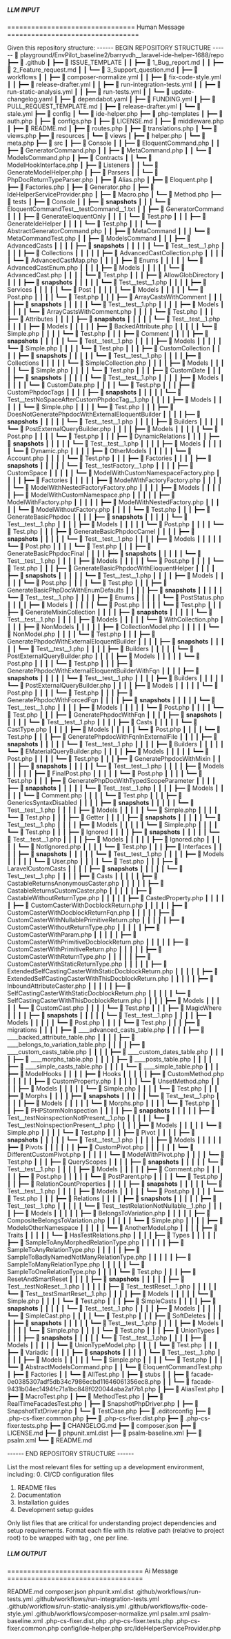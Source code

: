 ##### LLM INPUT #####
================================ Human Message =================================

Given this repository structure:
------ BEGIN REPOSITORY STRUCTURE ------
📂 playground/EnvPilot_baseline2/barryvdh__laravel-ide-helper-1688/repo
┣━━ 📂 .github
┃   ┣━━ 📂 ISSUE_TEMPLATE
┃   ┃   ┣━━ 📄 1_Bug_report.md
┃   ┃   ┣━━ 📄 2_Feature_request.md
┃   ┃   ┗━━ 📄 3_Support_question.md
┃   ┣━━ 📂 workflows
┃   ┃   ┣━━ 📄 composer-normalize.yml
┃   ┃   ┣━━ 📄 fix-code-style.yml
┃   ┃   ┣━━ 📄 release-drafter.yml
┃   ┃   ┣━━ 📄 run-integration-tests.yml
┃   ┃   ┣━━ 📄 run-static-analysis.yml
┃   ┃   ┣━━ 📄 run-tests.yml
┃   ┃   ┗━━ 📄 update-changelog.yaml
┃   ┣━━ 📄 dependabot.yaml
┃   ┣━━ 📄 FUNDING.yml
┃   ┣━━ 📄 PULL_REQUEST_TEMPLATE.md
┃   ┣━━ 📄 release-drafter.yml
┃   ┗━━ 📄 stale.yml
┣━━ 📂 config
┃   ┗━━ 📄 ide-helper.php
┣━━ 📂 php-templates
┃   ┣━━ 📄 auth.php
┃   ┣━━ 📄 configs.php
┃   ┣━━ 📄 LICENSE.md
┃   ┣━━ 📄 middleware.php
┃   ┣━━ 📄 README.md
┃   ┣━━ 📄 routes.php
┃   ┣━━ 📄 translations.php
┃   ┗━━ 📄 views.php
┣━━ 📂 resources
┃   ┗━━ 📂 views
┃       ┣━━ 📄 helper.php
┃       ┗━━ 📄 meta.php
┣━━ 📂 src
┃   ┣━━ 📂 Console
┃   ┃   ┣━━ 📄 EloquentCommand.php
┃   ┃   ┣━━ 📄 GeneratorCommand.php
┃   ┃   ┣━━ 📄 MetaCommand.php
┃   ┃   ┗━━ 📄 ModelsCommand.php
┃   ┣━━ 📂 Contracts
┃   ┃   ┗━━ 📄 ModelHookInterface.php
┃   ┣━━ 📂 Listeners
┃   ┃   ┗━━ 📄 GenerateModelHelper.php
┃   ┣━━ 📂 Parsers
┃   ┃   ┗━━ 📄 PhpDocReturnTypeParser.php
┃   ┣━━ 📄 Alias.php
┃   ┣━━ 📄 Eloquent.php
┃   ┣━━ 📄 Factories.php
┃   ┣━━ 📄 Generator.php
┃   ┣━━ 📄 IdeHelperServiceProvider.php
┃   ┣━━ 📄 Macro.php
┃   ┗━━ 📄 Method.php
┣━━ 📂 tests
┃   ┣━━ 📂 Console
┃   ┃   ┣━━ 📂 __snapshots__
┃   ┃   ┃   ┗━━ 📄 EloquentCommandTest__testCommand__1.txt
┃   ┃   ┣━━ 📂 GeneratorCommand
┃   ┃   ┃   ┣━━ 📂 GenerateEloquentOnly
┃   ┃   ┃   ┃   ┗━━ 📄 Test.php
┃   ┃   ┃   ┣━━ 📂 GenerateIdeHelper
┃   ┃   ┃   ┃   ┗━━ 📄 Test.php
┃   ┃   ┃   ┗━━ 📄 AbstractGeneratorCommand.php
┃   ┃   ┣━━ 📂 MetaCommand
┃   ┃   ┃   ┗━━ 📄 MetaCommandTest.php
┃   ┃   ┣━━ 📂 ModelsCommand
┃   ┃   ┃   ┣━━ 📂 AdvancedCasts
┃   ┃   ┃   ┃   ┣━━ 📂 __snapshots__
┃   ┃   ┃   ┃   ┃   ┗━━ 📄 Test__test__1.php
┃   ┃   ┃   ┃   ┣━━ 📂 Collections
┃   ┃   ┃   ┃   ┃   ┣━━ 📄 AdvancedCastCollection.php
┃   ┃   ┃   ┃   ┃   ┗━━ 📄 AdvancedCastMap.php
┃   ┃   ┃   ┃   ┣━━ 📂 Enums
┃   ┃   ┃   ┃   ┃   ┗━━ 📄 AdvancedCastEnum.php
┃   ┃   ┃   ┃   ┣━━ 📂 Models
┃   ┃   ┃   ┃   ┃   ┗━━ 📄 AdvancedCast.php
┃   ┃   ┃   ┃   ┗━━ 📄 Test.php
┃   ┃   ┃   ┣━━ 📂 AllowGlobDirectory
┃   ┃   ┃   ┃   ┣━━ 📂 __snapshots__
┃   ┃   ┃   ┃   ┃   ┗━━ 📄 Test__test__1.php
┃   ┃   ┃   ┃   ┣━━ 📂 Services
┃   ┃   ┃   ┃   ┃   ┗━━ 📂 Post
┃   ┃   ┃   ┃   ┃       ┗━━ 📂 Models
┃   ┃   ┃   ┃   ┃           ┗━━ 📄 Post.php
┃   ┃   ┃   ┃   ┗━━ 📄 Test.php
┃   ┃   ┃   ┣━━ 📂 ArrayCastsWithComment
┃   ┃   ┃   ┃   ┣━━ 📂 __snapshots__
┃   ┃   ┃   ┃   ┃   ┗━━ 📄 Test__test__1.php
┃   ┃   ┃   ┃   ┣━━ 📂 Models
┃   ┃   ┃   ┃   ┃   ┗━━ 📄 ArrayCastsWithComment.php
┃   ┃   ┃   ┃   ┗━━ 📄 Test.php
┃   ┃   ┃   ┣━━ 📂 Attributes
┃   ┃   ┃   ┃   ┣━━ 📂 __snapshots__
┃   ┃   ┃   ┃   ┃   ┗━━ 📄 Test__test__1.php
┃   ┃   ┃   ┃   ┣━━ 📂 Models
┃   ┃   ┃   ┃   ┃   ┣━━ 📄 BackedAttribute.php
┃   ┃   ┃   ┃   ┃   ┗━━ 📄 Simple.php
┃   ┃   ┃   ┃   ┗━━ 📄 Test.php
┃   ┃   ┃   ┣━━ 📂 Comment
┃   ┃   ┃   ┃   ┣━━ 📂 __snapshots__
┃   ┃   ┃   ┃   ┃   ┗━━ 📄 Test__test__1.php
┃   ┃   ┃   ┃   ┣━━ 📂 Models
┃   ┃   ┃   ┃   ┃   ┗━━ 📄 Simple.php
┃   ┃   ┃   ┃   ┗━━ 📄 Test.php
┃   ┃   ┃   ┣━━ 📂 CustomCollection
┃   ┃   ┃   ┃   ┣━━ 📂 __snapshots__
┃   ┃   ┃   ┃   ┃   ┗━━ 📄 Test__test__1.php
┃   ┃   ┃   ┃   ┣━━ 📂 Collections
┃   ┃   ┃   ┃   ┃   ┗━━ 📄 SimpleCollection.php
┃   ┃   ┃   ┃   ┣━━ 📂 Models
┃   ┃   ┃   ┃   ┃   ┗━━ 📄 Simple.php
┃   ┃   ┃   ┃   ┗━━ 📄 Test.php
┃   ┃   ┃   ┣━━ 📂 CustomDate
┃   ┃   ┃   ┃   ┣━━ 📂 __snapshots__
┃   ┃   ┃   ┃   ┃   ┗━━ 📄 Test__test__1.php
┃   ┃   ┃   ┃   ┣━━ 📂 Models
┃   ┃   ┃   ┃   ┃   ┗━━ 📄 CustomDate.php
┃   ┃   ┃   ┃   ┗━━ 📄 Test.php
┃   ┃   ┃   ┣━━ 📂 CustomPhpdocTags
┃   ┃   ┃   ┃   ┣━━ 📂 __snapshots__
┃   ┃   ┃   ┃   ┃   ┗━━ 📄 Test__testNoSpaceAfterCustomPhpdocTag__1.php
┃   ┃   ┃   ┃   ┣━━ 📂 Models
┃   ┃   ┃   ┃   ┃   ┗━━ 📄 Simple.php
┃   ┃   ┃   ┃   ┗━━ 📄 Test.php
┃   ┃   ┃   ┣━━ 📂 DoesNotGeneratePhpdocWithExternalEloquentBuilder
┃   ┃   ┃   ┃   ┣━━ 📂 __snapshots__
┃   ┃   ┃   ┃   ┃   ┗━━ 📄 Test__test__1.php
┃   ┃   ┃   ┃   ┣━━ 📂 Builders
┃   ┃   ┃   ┃   ┃   ┗━━ 📄 PostExternalQueryBuilder.php
┃   ┃   ┃   ┃   ┣━━ 📂 Models
┃   ┃   ┃   ┃   ┃   ┗━━ 📄 Post.php
┃   ┃   ┃   ┃   ┗━━ 📄 Test.php
┃   ┃   ┃   ┣━━ 📂 DynamicRelations
┃   ┃   ┃   ┃   ┣━━ 📂 __snapshots__
┃   ┃   ┃   ┃   ┃   ┗━━ 📄 Test__test__1.php
┃   ┃   ┃   ┃   ┣━━ 📂 Models
┃   ┃   ┃   ┃   ┃   ┗━━ 📄 Dynamic.php
┃   ┃   ┃   ┃   ┣━━ 📂 OtherModels
┃   ┃   ┃   ┃   ┃   ┗━━ 📄 Account.php
┃   ┃   ┃   ┃   ┗━━ 📄 Test.php
┃   ┃   ┃   ┣━━ 📂 Factories
┃   ┃   ┃   ┃   ┣━━ 📂 __snapshots__
┃   ┃   ┃   ┃   ┃   ┗━━ 📄 Test__testFactory__1.php
┃   ┃   ┃   ┃   ┣━━ 📂 CustomSpace
┃   ┃   ┃   ┃   ┃   ┗━━ 📄 ModelWithCustomNamespaceFactory.php
┃   ┃   ┃   ┃   ┣━━ 📂 Factories
┃   ┃   ┃   ┃   ┃   ┣━━ 📄 ModelWithFactoryFactory.php
┃   ┃   ┃   ┃   ┃   ┗━━ 📄 ModelWithNestedFactoryFactory.php
┃   ┃   ┃   ┃   ┣━━ 📂 Models
┃   ┃   ┃   ┃   ┃   ┣━━ 📄 ModelWithCustomNamespace.php
┃   ┃   ┃   ┃   ┃   ┣━━ 📄 ModelWithFactory.php
┃   ┃   ┃   ┃   ┃   ┣━━ 📄 ModelWithNestedFactory.php
┃   ┃   ┃   ┃   ┃   ┗━━ 📄 ModelWithoutFactory.php
┃   ┃   ┃   ┃   ┗━━ 📄 Test.php
┃   ┃   ┃   ┣━━ 📂 GenerateBasicPhpdoc
┃   ┃   ┃   ┃   ┣━━ 📂 __snapshots__
┃   ┃   ┃   ┃   ┃   ┗━━ 📄 Test__test__1.php
┃   ┃   ┃   ┃   ┣━━ 📂 Models
┃   ┃   ┃   ┃   ┃   ┗━━ 📄 Post.php
┃   ┃   ┃   ┃   ┗━━ 📄 Test.php
┃   ┃   ┃   ┣━━ 📂 GenerateBasicPhpdocCamel
┃   ┃   ┃   ┃   ┣━━ 📂 __snapshots__
┃   ┃   ┃   ┃   ┃   ┗━━ 📄 Test__test__1.php
┃   ┃   ┃   ┃   ┣━━ 📂 Models
┃   ┃   ┃   ┃   ┃   ┗━━ 📄 Post.php
┃   ┃   ┃   ┃   ┗━━ 📄 Test.php
┃   ┃   ┃   ┣━━ 📂 GenerateBasicPhpdocFinal
┃   ┃   ┃   ┃   ┣━━ 📂 __snapshots__
┃   ┃   ┃   ┃   ┃   ┗━━ 📄 Test__test__1.php
┃   ┃   ┃   ┃   ┣━━ 📂 Models
┃   ┃   ┃   ┃   ┃   ┗━━ 📄 Post.php
┃   ┃   ┃   ┃   ┗━━ 📄 Test.php
┃   ┃   ┃   ┣━━ 📂 GenerateBasicPhpdocWithEloquentHelper
┃   ┃   ┃   ┃   ┣━━ 📂 __snapshots__
┃   ┃   ┃   ┃   ┃   ┗━━ 📄 Test__test__1.php
┃   ┃   ┃   ┃   ┣━━ 📂 Models
┃   ┃   ┃   ┃   ┃   ┗━━ 📄 Post.php
┃   ┃   ┃   ┃   ┗━━ 📄 Test.php
┃   ┃   ┃   ┣━━ 📂 GenerateBasicPhpDocWithEnumDefaults
┃   ┃   ┃   ┃   ┣━━ 📂 __snapshots__
┃   ┃   ┃   ┃   ┃   ┗━━ 📄 Test__test__1.php
┃   ┃   ┃   ┃   ┣━━ 📂 Enums
┃   ┃   ┃   ┃   ┃   ┗━━ 📄 PostStatus.php
┃   ┃   ┃   ┃   ┣━━ 📂 Models
┃   ┃   ┃   ┃   ┃   ┗━━ 📄 Post.php
┃   ┃   ┃   ┃   ┗━━ 📄 Test.php
┃   ┃   ┃   ┣━━ 📂 GenerateMixinCollection
┃   ┃   ┃   ┃   ┣━━ 📂 __snapshots__
┃   ┃   ┃   ┃   ┃   ┗━━ 📄 Test__test__1.php
┃   ┃   ┃   ┃   ┣━━ 📂 Models
┃   ┃   ┃   ┃   ┃   ┗━━ 📄 WithCollection.php
┃   ┃   ┃   ┃   ┣━━ 📂 NonModels
┃   ┃   ┃   ┃   ┃   ┣━━ 📄 CollectionModel.php
┃   ┃   ┃   ┃   ┃   ┗━━ 📄 NonModel.php
┃   ┃   ┃   ┃   ┗━━ 📄 Test.php
┃   ┃   ┃   ┣━━ 📂 GeneratePhpdocWithExternalEloquentBuilder
┃   ┃   ┃   ┃   ┣━━ 📂 __snapshots__
┃   ┃   ┃   ┃   ┃   ┗━━ 📄 Test__test__1.php
┃   ┃   ┃   ┃   ┣━━ 📂 Builders
┃   ┃   ┃   ┃   ┃   ┗━━ 📄 PostExternalQueryBuilder.php
┃   ┃   ┃   ┃   ┣━━ 📂 Models
┃   ┃   ┃   ┃   ┃   ┗━━ 📄 Post.php
┃   ┃   ┃   ┃   ┗━━ 📄 Test.php
┃   ┃   ┃   ┣━━ 📂 GeneratePhpdocWithExternalEloquentBuilderWithFqn
┃   ┃   ┃   ┃   ┣━━ 📂 __snapshots__
┃   ┃   ┃   ┃   ┃   ┗━━ 📄 Test__test__1.php
┃   ┃   ┃   ┃   ┣━━ 📂 Builders
┃   ┃   ┃   ┃   ┃   ┗━━ 📄 PostExternalQueryBuilder.php
┃   ┃   ┃   ┃   ┣━━ 📂 Models
┃   ┃   ┃   ┃   ┃   ┗━━ 📄 Post.php
┃   ┃   ┃   ┃   ┗━━ 📄 Test.php
┃   ┃   ┃   ┣━━ 📂 GeneratePhpdocWithForcedFqn
┃   ┃   ┃   ┃   ┣━━ 📂 __snapshots__
┃   ┃   ┃   ┃   ┃   ┗━━ 📄 Test__test__1.php
┃   ┃   ┃   ┃   ┣━━ 📂 Models
┃   ┃   ┃   ┃   ┃   ┗━━ 📄 Post.php
┃   ┃   ┃   ┃   ┗━━ 📄 Test.php
┃   ┃   ┃   ┣━━ 📂 GeneratePhpdocWithFqn
┃   ┃   ┃   ┃   ┣━━ 📂 __snapshots__
┃   ┃   ┃   ┃   ┃   ┗━━ 📄 Test__test__1.php
┃   ┃   ┃   ┃   ┣━━ 📂 Casts
┃   ┃   ┃   ┃   ┃   ┗━━ 📄 CastType.php
┃   ┃   ┃   ┃   ┣━━ 📂 Models
┃   ┃   ┃   ┃   ┃   ┗━━ 📄 Post.php
┃   ┃   ┃   ┃   ┗━━ 📄 Test.php
┃   ┃   ┃   ┣━━ 📂 GeneratePhpdocWithFqnInExternalFile
┃   ┃   ┃   ┃   ┣━━ 📂 __snapshots__
┃   ┃   ┃   ┃   ┃   ┗━━ 📄 Test__test__1.php
┃   ┃   ┃   ┃   ┣━━ 📂 Builders
┃   ┃   ┃   ┃   ┃   ┗━━ 📄 EMaterialQueryBuilder.php
┃   ┃   ┃   ┃   ┣━━ 📂 Models
┃   ┃   ┃   ┃   ┃   ┗━━ 📄 Post.php
┃   ┃   ┃   ┃   ┗━━ 📄 Test.php
┃   ┃   ┃   ┣━━ 📂 GeneratePhpdocWithMixin
┃   ┃   ┃   ┃   ┣━━ 📂 __snapshots__
┃   ┃   ┃   ┃   ┃   ┗━━ 📄 Test__test__1.php
┃   ┃   ┃   ┃   ┣━━ 📂 Models
┃   ┃   ┃   ┃   ┃   ┣━━ 📄 FinalPost.php
┃   ┃   ┃   ┃   ┃   ┗━━ 📄 Post.php
┃   ┃   ┃   ┃   ┗━━ 📄 Test.php
┃   ┃   ┃   ┣━━ 📂 GeneratePhpDocWithTypedScopeParameter
┃   ┃   ┃   ┃   ┣━━ 📂 __snapshots__
┃   ┃   ┃   ┃   ┃   ┗━━ 📄 Test__test__1.php
┃   ┃   ┃   ┃   ┣━━ 📂 Models
┃   ┃   ┃   ┃   ┃   ┗━━ 📄 Comment.php
┃   ┃   ┃   ┃   ┗━━ 📄 Test.php
┃   ┃   ┃   ┣━━ 📂 GenericsSyntaxDisabled
┃   ┃   ┃   ┃   ┣━━ 📂 __snapshots__
┃   ┃   ┃   ┃   ┃   ┗━━ 📄 Test__test__1.php
┃   ┃   ┃   ┃   ┣━━ 📂 Models
┃   ┃   ┃   ┃   ┃   ┗━━ 📄 Simple.php
┃   ┃   ┃   ┃   ┗━━ 📄 Test.php
┃   ┃   ┃   ┣━━ 📂 Getter
┃   ┃   ┃   ┃   ┣━━ 📂 __snapshots__
┃   ┃   ┃   ┃   ┃   ┗━━ 📄 Test__test__1.php
┃   ┃   ┃   ┃   ┣━━ 📂 Models
┃   ┃   ┃   ┃   ┃   ┗━━ 📄 Simple.php
┃   ┃   ┃   ┃   ┗━━ 📄 Test.php
┃   ┃   ┃   ┣━━ 📂 Ignored
┃   ┃   ┃   ┃   ┣━━ 📂 __snapshots__
┃   ┃   ┃   ┃   ┃   ┗━━ 📄 Test__test__1.php
┃   ┃   ┃   ┃   ┣━━ 📂 Models
┃   ┃   ┃   ┃   ┃   ┣━━ 📄 Ignored.php
┃   ┃   ┃   ┃   ┃   ┗━━ 📄 NotIgnored.php
┃   ┃   ┃   ┃   ┗━━ 📄 Test.php
┃   ┃   ┃   ┣━━ 📂 Interfaces
┃   ┃   ┃   ┃   ┣━━ 📂 __snapshots__
┃   ┃   ┃   ┃   ┃   ┗━━ 📄 Test__test__1.php
┃   ┃   ┃   ┃   ┣━━ 📂 Models
┃   ┃   ┃   ┃   ┃   ┗━━ 📄 User.php
┃   ┃   ┃   ┃   ┗━━ 📄 Test.php
┃   ┃   ┃   ┣━━ 📂 LaravelCustomCasts
┃   ┃   ┃   ┃   ┣━━ 📂 __snapshots__
┃   ┃   ┃   ┃   ┃   ┗━━ 📄 Test__test__1.php
┃   ┃   ┃   ┃   ┣━━ 📂 Casts
┃   ┃   ┃   ┃   ┃   ┣━━ 📄 CastableReturnsAnonymousCaster.php
┃   ┃   ┃   ┃   ┃   ┣━━ 📄 CastableReturnsCustomCaster.php
┃   ┃   ┃   ┃   ┃   ┣━━ 📄 CastableWithoutReturnType.php
┃   ┃   ┃   ┃   ┃   ┣━━ 📄 CastedProperty.php
┃   ┃   ┃   ┃   ┃   ┣━━ 📄 CustomCasterWithDocblockReturn.php
┃   ┃   ┃   ┃   ┃   ┣━━ 📄 CustomCasterWithDocblockReturnFqn.php
┃   ┃   ┃   ┃   ┃   ┣━━ 📄 CustomCasterWithNullablePrimitiveReturn.php
┃   ┃   ┃   ┃   ┃   ┣━━ 📄 CustomCasterWithoutReturnType.php
┃   ┃   ┃   ┃   ┃   ┣━━ 📄 CustomCasterWithParam.php
┃   ┃   ┃   ┃   ┃   ┣━━ 📄 CustomCasterWithPrimitiveDocblockReturn.php
┃   ┃   ┃   ┃   ┃   ┣━━ 📄 CustomCasterWithPrimitiveReturn.php
┃   ┃   ┃   ┃   ┃   ┣━━ 📄 CustomCasterWithReturnType.php
┃   ┃   ┃   ┃   ┃   ┣━━ 📄 CustomCasterWithStaticReturnType.php
┃   ┃   ┃   ┃   ┃   ┣━━ 📄 ExtendedSelfCastingCasterWithStaticDocblockReturn.php
┃   ┃   ┃   ┃   ┃   ┣━━ 📄 ExtendedSelfCastingCasterWithThisDocblockReturn.php
┃   ┃   ┃   ┃   ┃   ┣━━ 📄 InboundAttributeCaster.php
┃   ┃   ┃   ┃   ┃   ┣━━ 📄 SelfCastingCasterWithStaticDocblockReturn.php
┃   ┃   ┃   ┃   ┃   ┗━━ 📄 SelfCastingCasterWithThisDocblockReturn.php
┃   ┃   ┃   ┃   ┣━━ 📂 Models
┃   ┃   ┃   ┃   ┃   ┗━━ 📄 CustomCast.php
┃   ┃   ┃   ┃   ┗━━ 📄 Test.php
┃   ┃   ┃   ┣━━ 📂 MagicWhere
┃   ┃   ┃   ┃   ┣━━ 📂 __snapshots__
┃   ┃   ┃   ┃   ┃   ┗━━ 📄 Test__test__1.php
┃   ┃   ┃   ┃   ┣━━ 📂 Models
┃   ┃   ┃   ┃   ┃   ┗━━ 📄 Post.php
┃   ┃   ┃   ┃   ┗━━ 📄 Test.php
┃   ┃   ┃   ┣━━ 📂 migrations
┃   ┃   ┃   ┃   ┣━━ 📄 ____advanced_casts_table.php
┃   ┃   ┃   ┃   ┣━━ 📄 ____backed_attribute_table.php
┃   ┃   ┃   ┃   ┣━━ 📄 ____belongs_to_variation_table.php
┃   ┃   ┃   ┃   ┣━━ 📄 ____custom_casts_table.php
┃   ┃   ┃   ┃   ┣━━ 📄 ____custom_dates_table.php
┃   ┃   ┃   ┃   ┣━━ 📄 ____morphs_table.php
┃   ┃   ┃   ┃   ┣━━ 📄 ____posts_table.php
┃   ┃   ┃   ┃   ┣━━ 📄 ____simple_casts_table.php
┃   ┃   ┃   ┃   ┗━━ 📄 ____simple_table.php
┃   ┃   ┃   ┣━━ 📂 ModelHooks
┃   ┃   ┃   ┃   ┣━━ 📂 Hooks
┃   ┃   ┃   ┃   ┃   ┣━━ 📄 CustomMethod.php
┃   ┃   ┃   ┃   ┃   ┣━━ 📄 CustomProperty.php
┃   ┃   ┃   ┃   ┃   ┗━━ 📄 UnsetMethod.php
┃   ┃   ┃   ┃   ┣━━ 📂 Models
┃   ┃   ┃   ┃   ┃   ┗━━ 📄 Simple.php
┃   ┃   ┃   ┃   ┗━━ 📄 Test.php
┃   ┃   ┃   ┣━━ 📂 Morphs
┃   ┃   ┃   ┃   ┣━━ 📂 __snapshots__
┃   ┃   ┃   ┃   ┃   ┗━━ 📄 Test__test__1.php
┃   ┃   ┃   ┃   ┣━━ 📂 Models
┃   ┃   ┃   ┃   ┃   ┗━━ 📄 Morphs.php
┃   ┃   ┃   ┃   ┗━━ 📄 Test.php
┃   ┃   ┃   ┣━━ 📂 PHPStormNoInspection
┃   ┃   ┃   ┃   ┣━━ 📂 __snapshots__
┃   ┃   ┃   ┃   ┃   ┣━━ 📄 Test__testNoinspectionNotPresent__1.php
┃   ┃   ┃   ┃   ┃   ┗━━ 📄 Test__testNoinspectionPresent__1.php
┃   ┃   ┃   ┃   ┣━━ 📂 Models
┃   ┃   ┃   ┃   ┃   ┗━━ 📄 Simple.php
┃   ┃   ┃   ┃   ┗━━ 📄 Test.php
┃   ┃   ┃   ┣━━ 📂 Pivot
┃   ┃   ┃   ┃   ┣━━ 📂 __snapshots__
┃   ┃   ┃   ┃   ┃   ┗━━ 📄 Test__test__1.php
┃   ┃   ┃   ┃   ┣━━ 📂 Models
┃   ┃   ┃   ┃   ┃   ┣━━ 📂 Pivots
┃   ┃   ┃   ┃   ┃   ┃   ┣━━ 📄 CustomPivot.php
┃   ┃   ┃   ┃   ┃   ┃   ┗━━ 📄 DifferentCustomPivot.php
┃   ┃   ┃   ┃   ┃   ┗━━ 📄 ModelWithPivot.php
┃   ┃   ┃   ┃   ┗━━ 📄 Test.php
┃   ┃   ┃   ┣━━ 📂 QueryScopes
┃   ┃   ┃   ┃   ┣━━ 📂 __snapshots__
┃   ┃   ┃   ┃   ┃   ┗━━ 📄 Test__test__1.php
┃   ┃   ┃   ┃   ┣━━ 📂 Models
┃   ┃   ┃   ┃   ┃   ┣━━ 📄 Comment.php
┃   ┃   ┃   ┃   ┃   ┣━━ 📄 Post.php
┃   ┃   ┃   ┃   ┃   ┗━━ 📄 PostParent.php
┃   ┃   ┃   ┃   ┗━━ 📄 Test.php
┃   ┃   ┃   ┣━━ 📂 RelationCountProperties
┃   ┃   ┃   ┃   ┣━━ 📂 __snapshots__
┃   ┃   ┃   ┃   ┃   ┗━━ 📄 Test__test__1.php
┃   ┃   ┃   ┃   ┣━━ 📂 Models
┃   ┃   ┃   ┃   ┃   ┗━━ 📄 Post.php
┃   ┃   ┃   ┃   ┗━━ 📄 Test.php
┃   ┃   ┃   ┣━━ 📂 Relations
┃   ┃   ┃   ┃   ┣━━ 📂 __snapshots__
┃   ┃   ┃   ┃   ┃   ┣━━ 📄 Test__test__1.php
┃   ┃   ┃   ┃   ┃   ┗━━ 📄 Test__testRelationNotNullable__1.php
┃   ┃   ┃   ┃   ┣━━ 📂 Models
┃   ┃   ┃   ┃   ┃   ┣━━ 📄 BelongsToVariation.php
┃   ┃   ┃   ┃   ┃   ┣━━ 📄 CompositeBelongsToVariation.php
┃   ┃   ┃   ┃   ┃   ┗━━ 📄 Simple.php
┃   ┃   ┃   ┃   ┣━━ 📂 ModelsOtherNamespace
┃   ┃   ┃   ┃   ┃   ┗━━ 📄 AnotherModel.php
┃   ┃   ┃   ┃   ┣━━ 📂 Traits
┃   ┃   ┃   ┃   ┃   ┗━━ 📄 HasTestRelations.php
┃   ┃   ┃   ┃   ┣━━ 📂 Types
┃   ┃   ┃   ┃   ┃   ┣━━ 📄 SampleToAnyMorphedRelationType.php
┃   ┃   ┃   ┃   ┃   ┣━━ 📄 SampleToAnyRelationType.php
┃   ┃   ┃   ┃   ┃   ┣━━ 📄 SampleToBadlyNamedNotManyRelationType.php
┃   ┃   ┃   ┃   ┃   ┣━━ 📄 SampleToManyRelationType.php
┃   ┃   ┃   ┃   ┃   ┗━━ 📄 SampleToOneRelationType.php
┃   ┃   ┃   ┃   ┗━━ 📄 Test.php
┃   ┃   ┃   ┣━━ 📂 ResetAndSmartReset
┃   ┃   ┃   ┃   ┣━━ 📂 __snapshots__
┃   ┃   ┃   ┃   ┃   ┣━━ 📄 Test__testNoReset__1.php
┃   ┃   ┃   ┃   ┃   ┣━━ 📄 Test__testReset__1.php
┃   ┃   ┃   ┃   ┃   ┗━━ 📄 Test__testSmartReset__1.php
┃   ┃   ┃   ┃   ┣━━ 📂 Models
┃   ┃   ┃   ┃   ┃   ┗━━ 📄 Simple.php
┃   ┃   ┃   ┃   ┗━━ 📄 Test.php
┃   ┃   ┃   ┣━━ 📂 SimpleCasts
┃   ┃   ┃   ┃   ┣━━ 📂 __snapshots__
┃   ┃   ┃   ┃   ┃   ┗━━ 📄 Test__test__1.php
┃   ┃   ┃   ┃   ┣━━ 📂 Models
┃   ┃   ┃   ┃   ┃   ┗━━ 📄 SimpleCast.php
┃   ┃   ┃   ┃   ┗━━ 📄 Test.php
┃   ┃   ┃   ┣━━ 📂 SoftDeletes
┃   ┃   ┃   ┃   ┣━━ 📂 __snapshots__
┃   ┃   ┃   ┃   ┃   ┗━━ 📄 Test__test__1.php
┃   ┃   ┃   ┃   ┣━━ 📂 Models
┃   ┃   ┃   ┃   ┃   ┗━━ 📄 Simple.php
┃   ┃   ┃   ┃   ┗━━ 📄 Test.php
┃   ┃   ┃   ┣━━ 📂 UnionTypes
┃   ┃   ┃   ┃   ┣━━ 📂 __snapshots__
┃   ┃   ┃   ┃   ┃   ┗━━ 📄 Test__test__1.php
┃   ┃   ┃   ┃   ┣━━ 📂 Models
┃   ┃   ┃   ┃   ┃   ┗━━ 📄 UnionTypeModel.php
┃   ┃   ┃   ┃   ┗━━ 📄 Test.php
┃   ┃   ┃   ┣━━ 📂 Variadic
┃   ┃   ┃   ┃   ┣━━ 📂 __snapshots__
┃   ┃   ┃   ┃   ┃   ┗━━ 📄 Test__test__1.php
┃   ┃   ┃   ┃   ┣━━ 📂 Models
┃   ┃   ┃   ┃   ┃   ┗━━ 📄 Simple.php
┃   ┃   ┃   ┃   ┗━━ 📄 Test.php
┃   ┃   ┃   ┗━━ 📄 AbstractModelsCommand.php
┃   ┃   ┗━━ 📄 EloquentCommandTest.php
┃   ┣━━ 📂 Factories
┃   ┃   ┗━━ 📄 AllTest.php
┃   ┣━━ 📂 stubs
┃   ┃   ┣━━ 📄 facade-0e0385307adf5db34c7986ecbd11646061356ec8.php
┃   ┃   ┗━━ 📄 facade-9431b04ec1494fc71a1bc848f020044aba2af7b1.php
┃   ┣━━ 📄 AliasTest.php
┃   ┣━━ 📄 MacroTest.php
┃   ┣━━ 📄 MethodTest.php
┃   ┣━━ 📄 RealTimeFacadesTest.php
┃   ┣━━ 📄 SnapshotPhpDriver.php
┃   ┣━━ 📄 SnapshotTxtDriver.php
┃   ┗━━ 📄 TestCase.php
┣━━ 📄 .editorconfig
┣━━ 📄 .php-cs-fixer.common.php
┣━━ 📄 .php-cs-fixer.dist.php
┣━━ 📄 .php-cs-fixer.tests.php
┣━━ 📄 CHANGELOG.md
┣━━ 📄 composer.json
┣━━ 📄 LICENSE.md
┣━━ 📄 phpunit.xml.dist
┣━━ 📄 psalm-baseline.xml
┣━━ 📄 psalm.xml
┗━━ 📄 README.md

------ END REPOSITORY STRUCTURE ------

List the most relevant files for setting up a development environment, including:
0. CI/CD configuration files
1. README files
2. Documentation
3. Installation guides
4. Development setup guides

Only list files that are critical for understanding project dependencies and setup requirements.
Format each file with its relative path (relative to project root) to be wrapped with tag <file> </file>, one per line.
##### LLM OUTPUT #####
================================== Ai Message ==================================

<file>README.md</file>
<file>composer.json</file>
<file>phpunit.xml.dist</file>
<file>.github/workflows/run-tests.yml</file>
<file>.github/workflows/run-integration-tests.yml</file>
<file>.github/workflows/run-static-analysis.yml</file>
<file>.github/workflows/fix-code-style.yml</file>
<file>.github/workflows/composer-normalize.yml</file>
<file>psalm.xml</file>
<file>psalm-baseline.xml</file>
<file>.php-cs-fixer.dist.php</file>
<file>.php-cs-fixer.tests.php</file>
<file>.php-cs-fixer.common.php</file>
<file>config/ide-helper.php</file>
<file>src/IdeHelperServiceProvider.php</file>